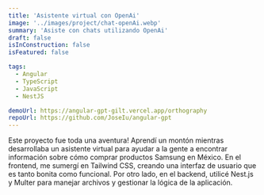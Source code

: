 ```yaml
---
title: 'Asistente virtual con OpenAi'
image: '../images/project/chat-openAi.webp'
summary: 'Asiste con chats utilizando OpenAi'
draft: false
isInConstruction: false
isFeatured: false

tags:
  - Angular
  - TypeScript
  - JavaScript
  - NestJS

demoUrl: https://angular-gpt-gilt.vercel.app/orthography
repoUrl: https://github.com/JoseIu/angular-gpt
---
```


Este proyecto fue toda una aventura! Aprendí un montón mientras desarrollaba un asistente virtual para ayudar a la gente a encontrar información sobre cómo comprar productos Samsung en México. En el frontend, me sumergí en Tailwind CSS, creando una interfaz de usuario que es tanto bonita como funcional. Por otro lado, en el backend, utilicé Nest.js y Multer para manejar archivos y gestionar la lógica de la aplicación.
